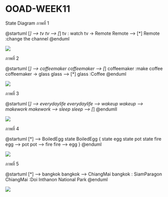 # OOAD-WEEK11
State Diagram
ภาพที่ 1


@startuml
[*] --> tv
tv --> [*]
tv : watch
tv -> Remote
Remote --> [*]
Remote :change the channel
@enduml


![](http://www.plantuml.com/plantuml/img/SoWkIImgAStDuOhMYbNGrRLJA2dZAYa3iu0Y8AQLGdbYIN86MDHE8IWrDxyabGj2mPL1kLR96ObvwQaA9Hcf2Y1cNceEbqDgNWhGV000)


ภาพที่ 2


@startuml
[*] --> coffeemaker
coffeemaker --> [*]
coffeemaker :make coffee
coffeemaker -> glass
glass --> [*]
glass :Coffee
@enduml


![](http://www.plantuml.com/plantuml/img/SoWkIImgAStDuOhMYbNGrRLJICvFIqjDpKtCJYtYGcA3vO1gKCIiG1HK1wfYEuNqdCJYOYum2TSBuLavGpGufEQb06q60000)


ภาพที่ 3


@startuml
[*] --> everydaylife
everydaylife --> wakeup
wakeup --> makework
makework --> sleep
sleep --> [*]
@endumll


![](http://www.plantuml.com/plantuml/img/SoWkIImgAStDuUBYYjQALT3LjLD8BKijgan9hCp9J4lbGkQ0PSiJirDB2xWW55Wa5yWipo_Ave8nmAB5EQcf1LnW4im7ciu51WwfUIb02m40)


ภาพที่ 4


@startuml
[*] --> BoiledEgg
state BoiledEgg {
  state egg
  state pot
  state fire
  egg --> pot
  pot --> fire
  fire --> egg
}
@enduml


![](http://www.plantuml.com/plantuml/img/SoWkIImgAStDuOhMYbNGrRLJSChFp4bDSKrFv-BY0agMf2945Agv51GWOgb0UHYx8By4paxBB4e5Se3IOCCWKa0Ip8DAWYWm7sH8BHUNGsfU2j050000)


ภาพที่ 5


@startuml
[*] --> bangkok
bangkok --> ChiangMai
bangkok : SiamParagon
ChiangMai :Doi Inthanon National Park 
@enduml


![](http://www.plantuml.com/plantuml/img/SoWkIImgAStDuUAArefLqDMrKqXAp4lFpi_cWj9WCUUCJ23FDp4JBcgb49oPc1kGM9IOdf_7nGLNe63baf-fu9bNaf6Obv-du9TOafcVbvYZ05IPhS35vP2QbmAq3G00)
